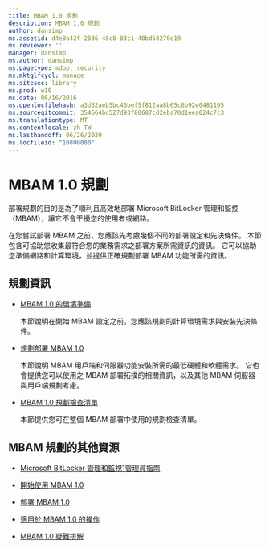 ```yaml
---
title: MBAM 1.0 規劃
description: MBAM 1.0 規劃
author: dansimp
ms.assetid: d4e8a42f-2836-48c8-83c1-40bd58270e19
ms.reviewer: ''
manager: dansimp
ms.author: dansimp
ms.pagetype: mdop, security
ms.mktglfcycl: manage
ms.sitesec: library
ms.prod: w10
ms.date: 06/16/2016
ms.openlocfilehash: a3d32aeb5bc46bef5f812aa8b65c6b92e0481105
ms.sourcegitcommit: 354664bc527d93f80687cd2eba70d1eea024c7c3
ms.translationtype: MT
ms.contentlocale: zh-TW
ms.lasthandoff: 06/26/2020
ms.locfileid: "10800080"
---
```

# MBAM 1.0 規劃


部署規劃的目的是為了順利且高效地部署 Microsoft BitLocker 管理和監控（MBAM），讓它不會干擾您的使用者或網路。

在您嘗試部署 MBAM 之前，您應該先考慮幾個不同的部署設定和先決條件。 本節包含可協助您收集最符合您的業務需求之部署方案所需資訊的資訊。 它可以協助您準備網路和計算環境，並提供正確規劃部署 MBAM 功能所需的資訊。

## 規劃資訊


-   [MBAM 1.0 的環境準備](preparing-your-environment-for-mbam-10.md)

    本節說明在開始 MBAM 設定之前，您應該規劃的計算環境需求與安裝先決條件。

-   [規劃部署 MBAM 1.0](planning-to-deploy-mbam-10.md)

    本節說明 MBAM 用戶端和伺服器功能安裝所需的最低硬體和軟體需求。 它也會提供您可以使用之 MBAM 部署拓撲的相關資訊，以及其他 MBAM 伺服器與用戶端規劃考慮。

-   [MBAM 1.0 規劃檢查清單](mbam-10-planning-checklist.md)

    本節提供您可在整個 MBAM 部署中使用的規劃檢查清單。

## <a href="" id="other-resources-for-mbam-planning-"></a>MBAM 規劃的其他資源


-   [Microsoft BitLocker 管理和監視1管理員指南](index.md)

-   [開始使用 MBAM 1.0](getting-started-with-mbam-10.md)

-   [部署 MBAM 1.0](deploying-mbam-10.md)

-   [適用於 MBAM 1.0 的操作](operations-for-mbam-10.md)

-   [MBAM 1.0 疑難排解](troubleshooting-mbam-10.md)

 

 





